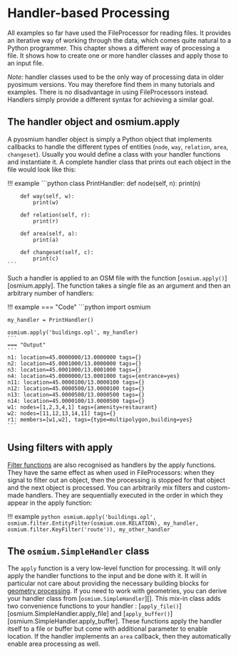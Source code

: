 # Handler-based Processing

All examples so far have used the FileProcessor for reading files. It provides
an iterative way of working through the data, which comes quite natural to
a Python programmer. This chapter shows a different way of processing a file.
It shows how to create one or more handler classes and apply those to
an input file.

_Note:_ handler classes used to be the only way of processing data in
older pyosimum versions. You may therefore find them in many tutorials
and examples. There is no disadvantage in using FileProcessors instead.
Handlers simply provide a different syntax for achieving a similar goal.

## The handler object and osmium.apply

A pyosmium handler object is simply a Python object that implements callbacks
to handle the different types of entities (`node`, `way`, `relation`, `area`,
`changeset`). Usually you would define a class with your handler functions
and instantiate it. A complete handler class that prints out each object
in the file would look like this:

!!! example
    ```python
    class PrintHandler:
        def node(self, n):
            print(n)

        def way(self, w):
            print(w)

        def relation(self, r):
            print(r)

        def area(self, a):
            print(a)

        def changeset(self, c):
            print(c)
    ```

Such a handler is applied to an OSM file with the function
[`osmium.apply()`][osmium.apply]. The function takes a single file as an
argument and then an arbitrary number of handlers:

!!! example
    === "Code"
    ```python
    import osmium

    my_handler = PrintHandler()

    osmium.apply('buildings.opl', my_handler)
    ```
    === "Output"
    ```
    n1: location=45.0000000/13.0000000 tags={}
    n2: location=45.0001000/13.0000000 tags={}
    n3: location=45.0001000/13.0001000 tags={}
    n4: location=45.0000000/13.0001000 tags={entrance=yes}
    n11: location=45.0000100/13.0000100 tags={}
    n12: location=45.0000500/13.0000100 tags={}
    n13: location=45.0000500/13.0000500 tags={}
    n14: location=45.0000100/13.0000500 tags={}
    w1: nodes=[1,2,3,4,1] tags={amenity=restaurant}
    w2: nodes=[11,12,13,14,11] tags={}
    r1: members=[w1,w2], tags={type=multipolygon,building=yes}
    ```

## Using filters with apply

[Filter functions](04-Working-with-Filters.md) are also recognised as handlers
by the apply functions. They have the same effect as when used in FileProcessors:
when they signal to filter out an object, then the processing is stopped for
that object and the next object is processed. You can arbitrarily mix filters
and custom-made handlers. They are sequentially executed in the order in which
they appear in the apply function:

!!! example
    ```python
    osmium.apply('buildings.opl',
                 osmium.filter.EntityFilter(osmium.osm.RELATION),
                 my_handler,
                 osmium.filter.KeyFilter('route')),
                 my_other_handler
    ```


## The `osmium.SimpleHandler` class

The `apply` function is a very low-level function for processing. It will
only apply the handler functions to the input and be done with it.
It will in particular not care about providing the necessary building blocks
for [geometry processing](03-Working-with-Geometries.md). If you need to
work with geometries, you can derive your handler class from 
[`osmium.SimpleHandler`][]. This mix-in class adds two convenience functions
to your handler : [`apply_file()`][osmium.SimpleHandler.apply_file]
and [`apply_buffer()`][osmium.SimpleHandler.apply_buffer].
These functions apply the handler itself to a file or buffer but come with
additional parameter to enable location. If the handler implements an `area`
callback, then they automatically enable area processing as well.
